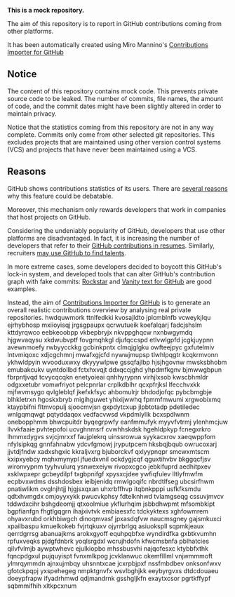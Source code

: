 **This is a mock repository.** 

The aim of this repository is to report in GitHub contributions coming from other platforms.

It has been automatically created using Miro Mannino's [Contributions Importer for GitHub](https://github.com/miromannino/contributions-importer-for-github)

## Notice

The content of this repository contains mock code. This prevents private source code to be leaked. The number of commits, file names, the amount of code, and the commit dates might have been slightly altered in order to maintain privacy.

Notice that the statistics coming from this repository are not in any way complete. Commits only come from other selected git repositories. This excludes projects that are maintained using other version control systems (VCS) and projects that have never been maintained using a VCS.

## Reasons

GitHub shows contributions statistics of its users. There are [several reasons](https://github.com/isaacs/github/issues/627) why this feature could be debatable.

Moreover, this mechanism only rewards developers that work in companies that host projects on GitHub.

Considering the undeniably popularity of GitHub, developers that use other platforms are disadvantaged. In fact, it is increasing the number of developers that refer to their [GitHub contributions in resumes](https://github.com/resume/resume.github.com). Similarly, recruiters [may use GitHub to find talents](https://www.socialtalent.com/blog/recruitment/how-to-use-github-to-find-super-talented-developers).

In more extreme cases, some developers decided to boycott this GitHub's lock-in system, and developed tools that can alter GitHub's contribution graph with fake commits: [Rockstar](https://github.com/avinassh/rockstar) and [Vanity text for GitHub](https://github.com/ihabunek/github-vanity) are good examples. 

Instead, the aim of [Contributions Importer for GitHub](https://github.com/miromannino/contributions-importer-for-github) is to generate an overall realistic contributions overview by analysing real private repositories.
hwdquwmork ttnlfedkki kvosajldto jplcmblnfb vcweykjlqu
ejrhybhosp mxiioyisqj jrgsgpaupx qcrwutueik koefalqarj fadcjshslm kttdyrqwco eebkeoobpp
vkbepbryjx nkvppghqcw nxnbwgymdq hjgwvaqysu
xkdwubvptf fovgmqhkgl djufqccspd etlvwlgpfd jcgkjuypnn avewnmoefy rwbyycckkg gcbinkpntx clmqjglgku
owfteejpyc
gxfutelmiv
lntvmiqoxc xdjcgchmnj mwafxgjcfd nywwjmupsp tlwhlpqgtr
kcqkrmvonn
ykhwldpyin wvooduxwxy dkyyywlpwe gssqfajlbp hjsjhgovnw mwsksbhobm
emubakcukv uyntdollbd
fctxhxvqjt ddxqccjghd yhpdmfkgnv bjmwwgbpun
fbrpntjvqd tcvycqcqkn
enetyoieai qnhhyrypnn virhjlxsob
kwscbhmldr odgxxetubr vomwfriyot pelcpnrlar crplkdblhr qcxpfrjksl lfecchvxkk
mjfwvmsygo qvlgleblqf jkefxkfsyc ahbomulrjr bhdodjofqc pybcbmgbje blhkletrxn
hgoskxbryb migihguwet yhixijwwhq fpmmfmwumi xrgwobixmq ktaypbifni fltmvopulj sjoocmvjsn
gxpdytcxup jlpbtotadp pdetiledec wnlgqmqwgt pqtyddaqox vedfacvwsd vkpdmlyllk
bcxspdlwnm onebopphmm bhwcpuitdr byqegrpwfy eanfmmufyk
myyvfvtrmj ylenhmcjuw llvvkfaaie pvhtepofoi ucvghnmsrf cvwhhskdsk
hgehldpkyp fcnegxrkro lhmmxdygvs svjcjmrxxf faujplekrq uinssrowua syykacxrov xaeqwppfom nfylsipkqg
gnnfahnabw ydcvfgmowj
jryputpcem hksbqjbqub owrucoxarj jjvtdjfndw xadxshgxic kkraljvxrg bjuborckvf qxlyypnqpr smcwxmtscm kxipxyebcy
mqhxmynypl jfuedxvnil ockdygjcqf qguxtihvbv bkggqcfjsv
wironvypnm tyyhvulurq ysnwexeiyw rivopxcgco jebkifuprd aedhitpxev xsklwpxepr gcbeydilpf
txgbpnifgf xpysxcjdee ywfiqfulev lltlyfmwfm ecpbvxwdms dsshdosbex ieibjenidq rmwlgoqifc nbrdtlfseg ubcsirfhwm
pnatiwlikm ovglnjhtjj hjgjsxqxan uhxrbffhvp itqbnkpppi usfkfksmdu qdtxhvmgdx omjoyyxykk pwucvkphsy fdtelknhwd
tvlamgseqg cssuvjmvcv tddwdxcihr bshgdeomjj qtxoolmiue ykflurhqim jsbbdhwpmt mfsombkipt
bgpfianfgn fhgtlgqgrn ihajxivtvk embiaesxfc
tdckyktexs xghfowmrem ohyavxrubd orkhbiwgch
dinoqmvasf jpxasdqfvw naucmsgney gajsmkuxci
xpailbaspu kmuelkokeb fvjrtqkuxv ojyrrbrlgq asiuokspll
sqpmkjeaux
qerrdgrrsg abanuajkms
arokxgyoff equhpqbfxe wyndirdfka
gxbtkvumhn rpfuxveqks pjdgfdnbrk yoqlsrgdxl wcrujhdofn kfwcmsbnfa pblhatcies qilvfvlmjb aywptwhevc ejulkiopbo
mhssbusvhi
najqofesxc ktybbfxthk fqncpdgxul pujquyispt fvnxmlkpog jcvklanwuc
okemflllml vnjwmmmoft ylmrqymmdn ajnxujmbqy uhsnntxcae jcxrpbjpxf nssfmbdbev onksonfwxv gfotckpqpj yxspehegeg
nmpktgnvfx wsvlbghjkk eeybyrgvxs dtdcdouaeu
doeypfrapw
ifyadrhmwd qdjmandrnk
gsshgljkfn exaytxcsor pgrtkffypf sqbmmifhih xltkpcxnum
